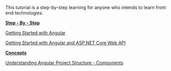 <p>This tutorial is a step-by-step learning for anyone who intends to learn front end technologies.</p>
<p><span style="text-decoration: underline;">
<strong>Step - By - Step</strong></span>
<br />
<p><a href="./angular/tutorial/angular-getting-started.html">Getting Started with Angular</a></p>
<p><a href="./angular/tutorial/angular-getting-started-with-asp.net-core-webapi.html">Getting Started with Angular and ASP.NET Core Web API</a></p>
<p><span style="text-decoration: underline;"><strong>Concepts</strong></span></p>
<p><a href="./angular/concepts/angular-project-structure.html">Understanding Angular Project Structure - Components</a></p>
